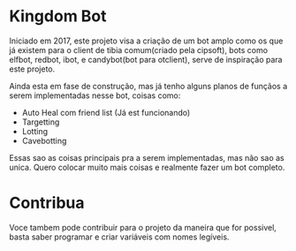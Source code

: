# Kingdom Bot
Iniciado em 2017, este projeto visa a criação de um bot amplo
como os que já existem para o client de tibia comum(criado pela cipsoft),
bots como elfbot, redbot, ibot, e candybot(bot para otclient), serve de
inspiração para este projeto.

Ainda esta em fase de construção, mas já tenho alguns planos de funçãos a serem
implementadas nesse bot, coisas como:
- Auto Heal com friend list (Já est funcionando)
- Targetting
- Lotting
- Cavebotting

Essas sao as coisas principais pra a serem implementadas, mas não sao as
unica. Quero colocar muito mais coisas e realmente fazer um bot completo.

# Contribua
Voce tambem pode contribuir para o projeto da maneira que for possivel,
basta saber programar e criar variáveis com nomes legíveis. 

